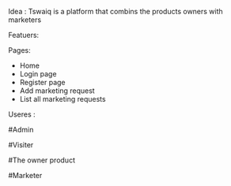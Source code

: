 Idea : 
Tswaiq is a platform that combins the products owners with marketers


Featuers: 




Pages:
- Home
- Login page
- Register page
- Add marketing request
- List all marketing requests 


Useres :

#Admin 

#Visiter

#The owner product

#Marketer